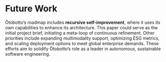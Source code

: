 # Future Work

Ōtobotto’s roadmap includes **recursive self-improvement**, where it uses its own capabilities to enhance its architecture. This paper could serve as the initial project brief, initiating a meta-loop of continuous refinement. Other priorities include expanding multimodality support, optimizing ESG metrics, and scaling deployment options to meet global enterprise demands. These efforts aim to solidify Ōtobotto’s role as a leader in autonomous, sustainable software engineering.